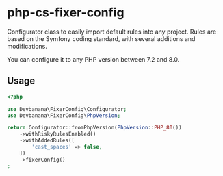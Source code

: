 # php-cs-fixer-config

Configurator class to easily import default rules into any project. Rules are based on the Symfony coding standard, with several additions and modifications.

You can configure it to any PHP version between 7.2 and 8.0.

## Usage

``` php
<?php

use Devbanana\FixerConfig\Configurator;
use Devbanana\FixerConfig\PhpVersion;

return Configurator::fromPhpVersion(PhpVersion::PHP_80())
    ->withRiskyRulesEnabled()
    ->withAddedRules([
        'cast_spaces' => false,
    ])
    ->fixerConfig()
;
```
